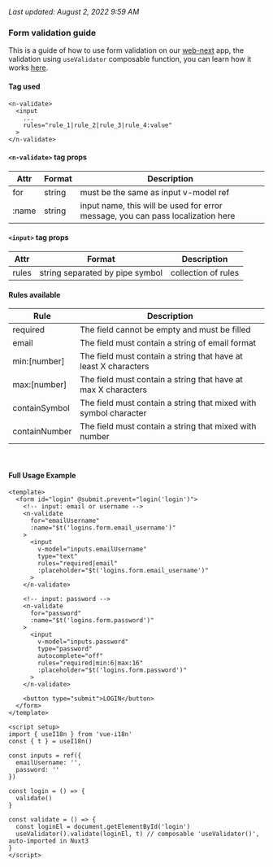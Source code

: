 <i>Last updated: August 2, 2022 9:59 AM</i>

### Form validation guide
This is a guide of how to use form validation on our [web-next](https://github.com/uuppyy/web-next) app, the validation using `useValidator` composable function, you can learn how it works [here](https://github.com/uuppyy/web-next/blob/main/composables/useValidator.ts).

#### Tag used
```
<n-validate>
  <input
    ...
    rules="rule_1|rule_2|rule_3|rule_4:value"
  >
</n-validate>
```

#### `<n-validate>` tag props
| Attr  | Format | Description                                                                        |
------- | ------ | ------------------------------------------------------------------------------------
| for   | string | must be the same as input v-model ref                                              |
| :name | string | input name, this will be used for error message, you can pass localization here    |

#### `<input>` tag props
| Attr  | Format                           | Description            |
------- | -------------------------------- | ---------------------- |
| rules | string separated by pipe symbol  | collection of rules    |

#### Rules available
| Rule          | Description                                                         |
--------------- | ------------------------------------------------------------------- |
| required      | The field cannot be empty and must be filled                        |
| email         | The field must contain a string of email format                     |
| min:[number]  | The field must contain a string that have at least X characters     |
| max:[number]  | The field must contain a string that have at max X characters       |
| containSymbol | The field must contain a string that mixed with symbol character    |
| containNumber | The field must contain a string that mixed with number              |
<br>

#### Full Usage Example
```
<template>
  <form id="login" @submit.prevent="login('login')">
    <!-- input: email or username -->
    <n-validate 
      for="emailUsername" 
      :name="$t('logins.form.email_username')"
    >
      <input 
        v-model="inputs.emailUsername"
        type="text"
        rules="required|email"
        :placeholder="$t('logins.form.email_username')"
      >
    </n-validate>

    <!-- input: password -->
    <n-validate 
      for="password" 
      :name="$t('logins.form.password')"
    >
      <input
        v-model="inputs.password"
        type="password"
        autocomplete="off"
        rules="required|min:6|max:16"
        :placeholder="$t('logins.form.password')"
      >
    </n-validate>

    <button type="submit">LOGIN</button>
  </form>
</template>

<script setup>
import { useI18n } from 'vue-i18n'
const { t } = useI18n()

const inputs = ref({
  emailUsername: '',
  password: ''
})

const login = () => {
  validate()
}

const validate = () => {
  const loginEl = document.getElementById('login')
  useValidator().validate(loginEl, t) // composable 'useValidator()', auto-imported in Nuxt3
}
</script>
```
